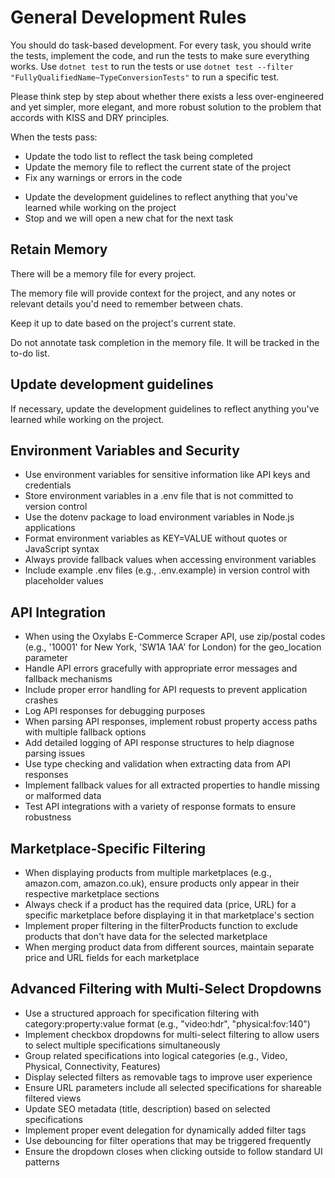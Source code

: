 # General Development Rules

You should do task-based development. For every task, you should write the tests, implement the code, and run the tests to make sure everything works. Use `dotnet test` to run the tests or use `dotnet test --filter "FullyQualifiedName~TypeConversionTests"` to run a specific test.

Please think step by step about whether there exists a less over-engineered and yet simpler, more elegant, and more robust solution to the problem that accords with KISS and DRY principles.

When the tests pass:
* Update the todo list to reflect the task being completed
* Update the memory file to reflect the current state of the project
* Fix any warnings or errors in the code
<!-- * Commit the changes to the repository with a descriptive commit message -->
* Update the development guidelines to reflect anything that you've learned while working on the project
* Stop and we will open a new chat for the next task

## Retain Memory

There will be a memory file for every project.

The memory file will provide context for the project, and any notes or relevant details you'd need to remember between chats.

Keep it up to date based on the project's current state. 

Do not annotate task completion in the memory file. It will be tracked in the to-do list.

## Update development guidelines

If necessary, update the development guidelines to reflect anything you've learned while working on the project.

## Environment Variables and Security

- Use environment variables for sensitive information like API keys and credentials
- Store environment variables in a .env file that is not committed to version control
- Use the dotenv package to load environment variables in Node.js applications
- Format environment variables as KEY=VALUE without quotes or JavaScript syntax
- Always provide fallback values when accessing environment variables
- Include example .env files (e.g., .env.example) in version control with placeholder values

## API Integration

- When using the Oxylabs E-Commerce Scraper API, use zip/postal codes (e.g., '10001' for New York, 'SW1A 1AA' for London) for the geo_location parameter
- Handle API errors gracefully with appropriate error messages and fallback mechanisms
- Include proper error handling for API requests to prevent application crashes
- Log API responses for debugging purposes
- When parsing API responses, implement robust property access paths with multiple fallback options
- Add detailed logging of API response structures to help diagnose parsing issues
- Use type checking and validation when extracting data from API responses
- Implement fallback values for all extracted properties to handle missing or malformed data
- Test API integrations with a variety of response formats to ensure robustness

## Marketplace-Specific Filtering

- When displaying products from multiple marketplaces (e.g., amazon.com, amazon.co.uk), ensure products only appear in their respective marketplace sections
- Always check if a product has the required data (price, URL) for a specific marketplace before displaying it in that marketplace's section
- Implement proper filtering in the filterProducts function to exclude products that don't have data for the selected marketplace
- When merging product data from different sources, maintain separate price and URL fields for each marketplace

## Advanced Filtering with Multi-Select Dropdowns

- Use a structured approach for specification filtering with category:property:value format (e.g., "video:hdr", "physical:fov:140")
- Implement checkbox dropdowns for multi-select filtering to allow users to select multiple specifications simultaneously
- Group related specifications into logical categories (e.g., Video, Physical, Connectivity, Features)
- Display selected filters as removable tags to improve user experience
- Ensure URL parameters include all selected specifications for shareable filtered views
- Update SEO metadata (title, description) based on selected specifications
- Implement proper event delegation for dynamically added filter tags
- Use debouncing for filter operations that may be triggered frequently
- Ensure the dropdown closes when clicking outside to follow standard UI patterns
